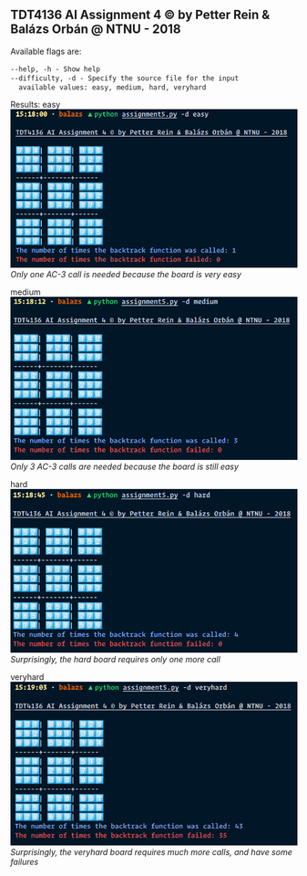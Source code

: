 ## TDT4136 AI Assignment 4 © by Petter Rein & Balázs Orbán @ NTNU - 2018


Available flags are:

    --help, -h - Show help
    --difficulty, -d - Specify the source file for the input
      available values: easy, medium, hard, veryhard

Results:
easy ![](./easy.png)
_Only one AC-3 call is needed because the board is very easy_

medium ![](./medium.png)
_Only 3 AC-3 calls are needed because the board is still easy_


hard ![](./hard.png)
_Surprisingly, the hard board requires only one more call_


veryhard ![](./veryhard.png)
_Surprisingly, the veryhard board requires much more calls, and have some failures_
